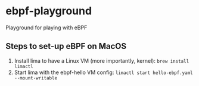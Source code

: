 # ebpf-playground
Playground for playing with eBPF


## Steps to set-up eBPF on MacOS

1. Install lima to have a Linux VM (more importantly, kernel): `brew install limactl`
2. Start lima with the ebpf-hello VM config: `limactl start hello-ebpf.yaml --mount-writable` 


